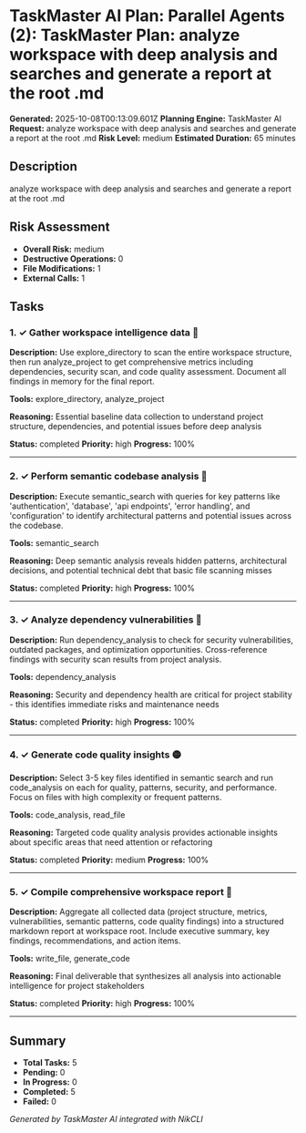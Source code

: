 # TaskMaster AI Plan: Parallel Agents (2): TaskMaster Plan: analyze workspace with deep analysis and searches and generate a report at the root .md

**Generated:** 2025-10-08T00:13:09.601Z
**Planning Engine:** TaskMaster AI
**Request:** analyze workspace with deep analysis and searches and generate a report at the root .md
**Risk Level:** medium
**Estimated Duration:** 65 minutes

## Description

analyze workspace with deep analysis and searches and generate a report at the root .md

## Risk Assessment

- **Overall Risk:** medium
- **Destructive Operations:** 0
- **File Modifications:** 1
- **External Calls:** 1

## Tasks

### 1. ✓ Gather workspace intelligence data 🔴

**Description:** Use explore_directory to scan the entire workspace structure, then run analyze_project to get comprehensive metrics including dependencies, security scan, and code quality assessment. Document all findings in memory for the final report.

**Tools:** explore_directory, analyze_project

**Reasoning:** Essential baseline data collection to understand project structure, dependencies, and potential issues before deep analysis

**Status:** completed
**Priority:** high
**Progress:** 100%

---

### 2. ✓ Perform semantic codebase analysis 🔴

**Description:** Execute semantic_search with queries for key patterns like 'authentication', 'database', 'api endpoints', 'error handling', and 'configuration' to identify architectural patterns and potential issues across the codebase.

**Tools:** semantic_search

**Reasoning:** Deep semantic analysis reveals hidden patterns, architectural decisions, and potential technical debt that basic file scanning misses

**Status:** completed
**Priority:** high
**Progress:** 100%

---

### 3. ✓ Analyze dependency vulnerabilities 🔴

**Description:** Run dependency_analysis to check for security vulnerabilities, outdated packages, and optimization opportunities. Cross-reference findings with security scan results from project analysis.

**Tools:** dependency_analysis

**Reasoning:** Security and dependency health are critical for project stability - this identifies immediate risks and maintenance needs

**Status:** completed
**Priority:** high
**Progress:** 100%

---

### 4. ✓ Generate code quality insights 🟡

**Description:** Select 3-5 key files identified in semantic search and run code_analysis on each for quality, patterns, security, and performance. Focus on files with high complexity or frequent patterns.

**Tools:** code_analysis, read_file

**Reasoning:** Targeted code quality analysis provides actionable insights about specific areas that need attention or refactoring

**Status:** completed
**Priority:** medium
**Progress:** 100%

---

### 5. ✓ Compile comprehensive workspace report 🔴

**Description:** Aggregate all collected data (project structure, metrics, vulnerabilities, semantic patterns, code quality findings) into a structured markdown report at workspace root. Include executive summary, key findings, recommendations, and action items.

**Tools:** write_file, generate_code

**Reasoning:** Final deliverable that synthesizes all analysis into actionable intelligence for project stakeholders

**Status:** completed
**Priority:** high
**Progress:** 100%

---

## Summary

- **Total Tasks:** 5
- **Pending:** 0
- **In Progress:** 0
- **Completed:** 5
- **Failed:** 0

*Generated by TaskMaster AI integrated with NikCLI*
